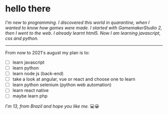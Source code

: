 # hello there
*I'm new to programming. I discovered this world in quarantine, when I wanted to know how games were made. I started with GamemakerStudio 2, then I went to the web. I already learnt html5. Now I am learning javascript, css and python.*
___
From now to 2021's august my plan is to:
- [ ] learn javascript
- [ ] learn python
- [ ] learn node js (back-end)
- [ ] take a look at angular, vue or react and choose one to learn
- [ ] learn python selenium (python web automation)
- [ ] learn react native
- [ ] maybe learn php

*I'm 13, from Brazil and hope you like me.* 💻😀
